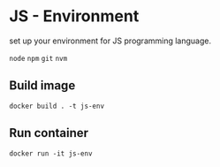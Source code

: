 # JS - Environment

set up your environment for JS programming language.

`node` `npm` `git` `nvm`

## Build image

`docker build . -t js-env`

## Run container

`docker run -it js-env`
